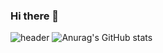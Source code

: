 ### Hi there 👋
![header](https://capsule-render.vercel.app/api?type=waving&color=auto&text=Minjoon's%%Github!&fontSize=50&fontColor=black)
![Anurag's GitHub stats](https://github-readme-stats.vercel.app/api?username=MinjoonHK&show_icons=true&theme=radical)
